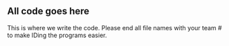 ## All code goes here

This is where we write the code.  Please end all file names with your team # to make IDing the programs easier.
